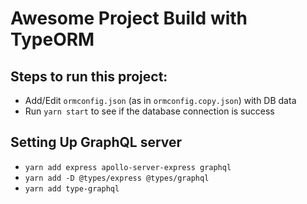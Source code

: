 # Awesome Project Build with TypeORM

## Steps to run this project:

- Add/Edit `ormconfig.json` (as in `ormconfig.copy.json`) with DB data
- Run `yarn start` to see if the database connection is success

## Setting Up GraphQL server

- `yarn add express apollo-server-express graphql`
- `yarn add -D @types/express @types/graphql`
- `yarn add type-graphql`
